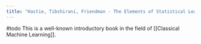 ```yaml
---
title: "Hastie, Tibshirani, Friendman - The Elements of Statistical Learning"
---
```


#todo This is a well-known introductory book in the field of [[Classical Machine Learning]].
